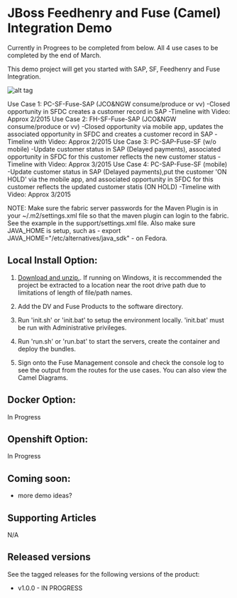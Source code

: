JBoss Feedhenry and Fuse (Camel) Integration Demo
=================================================
Currently in Progrees to be completed from below.  All 4 use cases to be completed by the end of March.

This demo project will get you started with SAP, SF, Feedhenry and Fuse Integration.

![alt tag](https://raw.github.com/username/projectname/branch/path/to/img.png)

Use Case 1: PC-SF-Fuse-SAP (JCO&NGW consume/produce or vv)
-Closed opportunity in SFDC creates a customer record in SAP
-Timeline with Video: Approx 2/2015
Use Case 2: FH-SF-Fuse-SAP (JCO&NGW consume/produce or vv)
-Closed opportunity via mobile app, updates the associated opportunity in SFDC and creates a customer record in SAP
-Timeline with Video: Approx 2/2015
Use Case 3: PC-SAP-Fuse-SF (w/o mobile)
-Update customer status in SAP (Delayed payments), associated opportunity in SFDC for this customer reflects the new customer status
-Timeline with Video: Approx 3/2015
Use Case 4: PC-SAP-Fuse-SF (mobile)
-Update customer status in SAP (Delayed payments),put the customer 'ON HOLD' via the mobile app, and associated opportunity in SFDC for this customer reflects the updated customer statis (ON HOLD)
-Timeline with Video: Approx 3/2015
  
  NOTE:  Make sure the fabric server passwords for the Maven Plugin is in your ~/.m2/settings.xml file so that the maven plugin can login to the fabric.  See the example in the support/settings.xml file.  Also make sure JAVA_HOME is setup, such as - export JAVA_HOME="/etc/alternatives/java_sdk" - on Fedora.  
  
Local Install Option:  
---------------------    

1. [Download and unzip.](https://github.com/DataVirtualizationByExample/dv-fuse-integration-demo/archive/master.zip).  If running on Windows, it is reccommended the project be extracted to a location near the root drive path due to limitations of length of file/path names.  
  
2. Add the DV and Fuse Products to the software directory.  
  
3. Run 'init.sh' or 'init.bat' to setup the environment locally. 'init.bat' must be run with Administrative privileges.  
  
4. Run 'run.sh' or 'run.bat' to start the servers, create the container and deploy the bundles.  
  
5. Sign onto the Fuse Management console and check the console log to see the output from the routes for the use cases.  You can also view the Camel Diagrams.  
  
  
Docker Option:  
------------  
  
In Progress  
  
Openshift Option:  
------------  
In Progress  
  
Coming soon:
------------
   
   * more demo ideas?

Supporting Articles
-------------------
N/A  

Released versions
-----------------

See the tagged releases for the following versions of the product:

- v1.0.0 - IN PROGRESS
